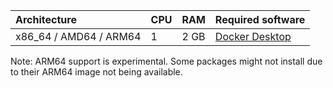 | Architecture   | CPU | RAM  | Required software |
|:---------------|:----|:-----|:------------------|
| x86_64 / AMD64 / ARM64  | 1   | 2 GB | [Docker Desktop](https://www.docker.com/get-started) |

Note: ARM64 support is experimental. Some packages might not install due to their ARM64 image not being available.
